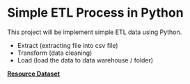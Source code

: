 # Simple ETL Process  in Python
This project will be implement simple ETL data using Python. 
- Extract (extracting file into csv file)
- Transform (data cleaning)
- Load (load the data to data warehouse / folder)

[**Resource Dataset**](https://www.kaggle.com/datasets/mountboy/online-store-customer-data/code)